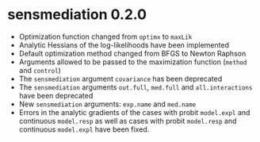 # sensmediation 0.2.0

* Optimization function changed from `optimx` to `maxLik`
* Analytic Hessians of the log-likelihoods have been implemented
* Default optimization method changed from BFGS to Newton Raphson
* Arguments allowed to be passed to the maximization function (`method` and `control`)
* The `sensmediation` argument `covariance` has been deprecated
* The `sensmediation` arguments `out.full`, `med.full` and `all.interactions` have been deprecated
* New `sensmediation` arguments: `exp.name` and `med.name`
* Errors in the analytic gradients of the cases with probit `model.expl` and continuous `model.resp` as well as cases with probit `model.resp` 
and continuous `model.expl` have been fixed.
